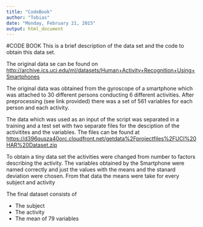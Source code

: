 ```yaml
---
title: "CodeBook"
author: "Tobias"
date: "Monday, February 21, 2015"
output: html_document
---
```

#CODE BOOK
This is a brief description of the data set and the code to obtain this data set.

The original data se can be found on http://archive.ics.uci.edu/ml/datasets/Human+Activity+Recognition+Using+Smartphones

The original data was obtained from the gyroscope of a smartphone which was attached to 30 different persons conducting 6 different activities. After preprocessing (see link provided) there was a set of 561 variables for each person and each activity.

The data which was used as an input of the script was separated in a training and a test set with two separate files for the desciption of the activitites and the variables.
The files can be found at 
https://d396qusza40orc.cloudfront.net/getdata%2Fprojectfiles%2FUCI%20HAR%20Dataset.zip 

To obtain a tiny data set the activities were changed from number to factors describing the activity. The variables obtained by the Smartphone were named correctly and just the values with the means and the stanard deviation were chosen. From that data the means were take for every subject and activity

The final dataset consists of
* The subject
* The activity
* The mean of 79 variables